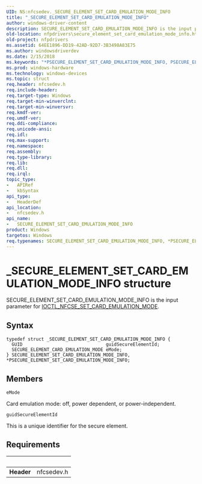 ```yaml
---
UID: NS:nfcsedev._SECURE_ELEMENT_SET_CARD_EMULATION_MODE_INFO
title: "_SECURE_ELEMENT_SET_CARD_EMULATION_MODE_INFO"
author: windows-driver-content
description: SECURE_ELEMENT_SET_CARD_EMULATION_MODE_INFO is the input parameter for IOCTL_NFCSE_SET_CARD_EMULATION_MODE.
old-location: nfpdrivers\secure_element_set_card_emulation_mode_info.htm
old-project: nfpdrivers
ms.assetid: 64EE1896-DD19-42AD-92D7-3B3498A83E75
ms.author: windowsdriverdev
ms.date: 2/15/2018
ms.keywords: "*PSECURE_ELEMENT_SET_CARD_EMULATION_MODE_INFO, PSECURE_ELEMENT_SET_CARD_EMULATION_MODE_INFO, PSECURE_ELEMENT_SET_CARD_EMULATION_MODE_INFO structure pointer [Near-Field Proximity Drivers], SECURE_ELEMENT_SET_CARD_EMULATION_MODE_INFO, SECURE_ELEMENT_SET_CARD_EMULATION_MODE_INFO structure [Near-Field Proximity Drivers], _SECURE_ELEMENT_SET_CARD_EMULATION_MODE_INFO, nfcsedev/PSECURE_ELEMENT_SET_CARD_EMULATION_MODE_INFO, nfcsedev/SECURE_ELEMENT_SET_CARD_EMULATION_MODE_INFO, nfpdrivers.secure_element_set_card_emulation_mode_info"
ms.prod: windows-hardware
ms.technology: windows-devices
ms.topic: struct
req.header: nfcsedev.h
req.include-header: 
req.target-type: Windows
req.target-min-winverclnt: 
req.target-min-winversvr: 
req.kmdf-ver: 
req.umdf-ver: 
req.ddi-compliance: 
req.unicode-ansi: 
req.idl: 
req.max-support: 
req.namespace: 
req.assembly: 
req.type-library: 
req.lib: 
req.dll: 
req.irql: 
topic_type:
-	APIRef
-	kbSyntax
api_type:
-	HeaderDef
api_location:
-	nfcsedev.h
api_name:
-	SECURE_ELEMENT_SET_CARD_EMULATION_MODE_INFO
product: Windows
targetos: Windows
req.typenames: SECURE_ELEMENT_SET_CARD_EMULATION_MODE_INFO, *PSECURE_ELEMENT_SET_CARD_EMULATION_MODE_INFO
---
```


# _SECURE_ELEMENT_SET_CARD_EMULATION_MODE_INFO structure
SECURE_ELEMENT_SET_CARD_EMULATION_MODE_INFO is the input parameter for  <a href="..\nfcsedev\ni-nfcsedev-ioctl_nfcse_set_card_emulation_mode.md">IOCTL_NFCSE_SET_CARD_EMULATION_MODE</a>.

## Syntax
````
typedef struct _SECURE_ELEMENT_SET_CARD_EMULATION_MODE_INFO {
  GUID                               guidSecureElementId;
  SECURE_ELEMENT_CARD_EMULATION_MODE eMode;
} SECURE_ELEMENT_SET_CARD_EMULATION_MODE_INFO, *PSECURE_ELEMENT_SET_CARD_EMULATION_MODE_INFO;
````

## Members


`eMode`

Card emulation mode: off, power dependent, or power-independent.

`guidSecureElementId`

This is a unique identifier for the secure element.


## Requirements
| &nbsp; | &nbsp; |
| ---- |:---- |
| **Header** | nfcsedev.h |